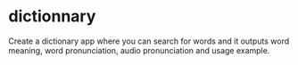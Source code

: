 # dictionnary
Create a dictionary app where you can search for words and it outputs word meaning, word pronunciation, audio pronunciation and usage example.
